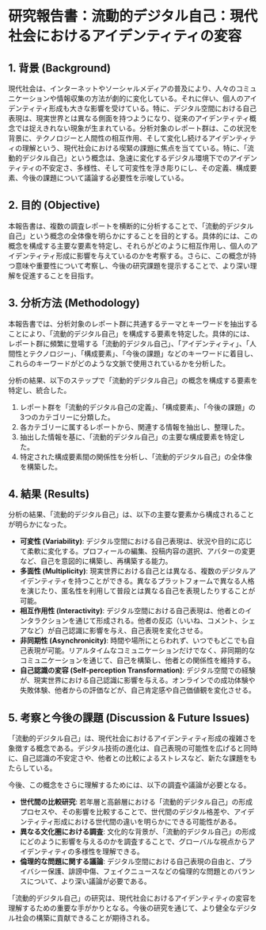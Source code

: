 # 研究報告書：流動的デジタル自己：現代社会におけるアイデンティティの変容

## 1. 背景 (Background)

現代社会は、インターネットやソーシャルメディアの普及により、人々のコミュニケーションや情報収集の方法が劇的に変化している。それに伴い、個人のアイデンティティ形成も大きな影響を受けている。特に、デジタル空間における自己表現は、現実世界とは異なる側面を持つようになり、従来のアイデンティティ概念では捉えきれない現象が生まれている。分析対象のレポート群は、この状況を背景に、テクノロジーと人間性の相互作用、そして変化し続けるアイデンティティの理解という、現代社会における喫緊の課題に焦点を当てている。特に、「流動的デジタル自己」という概念は、急速に変化するデジタル環境下でのアイデンティティの不安定さ、多様性、そして可変性を浮き彫りにし、その定義、構成要素、今後の課題について議論する必要性を示唆している。

## 2. 目的 (Objective)

本報告書は、複数の調査レポートを横断的に分析することで、「流動的デジタル自己」という概念の全体像を明らかにすることを目的とする。具体的には、この概念を構成する主要な要素を特定し、それらがどのように相互作用し、個人のアイデンティティ形成に影響を与えているのかを考察する。さらに、この概念が持つ意味や重要性について考察し、今後の研究課題を提示することで、より深い理解を促進することを目指す。

## 3. 分析方法 (Methodology)

本報告書では、分析対象のレポート群に共通するテーマとキーワードを抽出することにより、「流動的デジタル自己」を構成する要素を特定した。具体的には、レポート群に頻繁に登場する「流動的デジタル自己」、「アイデンティティ」、「人間性とテクノロジー」、「構成要素」、「今後の課題」などのキーワードに着目し、これらのキーワードがどのような文脈で使用されているかを分析した。

分析の結果、以下のステップで「流動的デジタル自己」の概念を構成する要素を特定し、統合した。

1.  レポート群を「流動的デジタル自己の定義」、「構成要素」、「今後の課題」の3つのカテゴリーに分類した。
2.  各カテゴリーに属するレポートから、関連する情報を抽出し、整理した。
3.  抽出した情報を基に、「流動的デジタル自己」の主要な構成要素を特定した。
4.  特定された構成要素間の関係性を分析し、「流動的デジタル自己」の全体像を構築した。

## 4. 結果 (Results)

分析の結果、「流動的デジタル自己」は、以下の主要な要素から構成されることが明らかになった。

-   **可変性 (Variability)**: デジタル空間における自己表現は、状況や目的に応じて柔軟に変化する。プロフィールの編集、投稿内容の選択、アバターの変更など、自己を意図的に構築し、再構築する能力。
-   **多面性 (Multiplicity)**: 現実世界における自己とは異なる、複数のデジタルアイデンティティを持つことができる。異なるプラットフォームで異なる人格を演じたり、匿名性を利用して普段とは異なる自己を表現したりすることが可能。
-   **相互作用性 (Interactivity)**: デジタル空間における自己表現は、他者とのインタラクションを通じて形成される。他者の反応（いいね、コメント、シェアなど）が自己認識に影響を与え、自己表現を変化させる。
-   **非同期性 (Asynchronicity)**: 時間や場所にとらわれず、いつでもどこでも自己表現が可能。リアルタイムなコミュニケーションだけでなく、非同期的なコミュニケーションを通じて、自己を構築し、他者との関係性を維持する。
-   **自己認識の変容 (Self-perception Transformation)**: デジタル空間での経験が、現実世界における自己認識に影響を与える。オンラインでの成功体験や失敗体験、他者からの評価などが、自己肯定感や自己価値観を変化させる。

## 5. 考察と今後の課題 (Discussion & Future Issues)

「流動的デジタル自己」は、現代社会におけるアイデンティティ形成の複雑さを象徴する概念である。デジタル技術の進化は、自己表現の可能性を広げると同時に、自己認識の不安定さや、他者との比較によるストレスなど、新たな課題をもたらしている。

今後、この概念をさらに理解するためには、以下の調査や議論が必要となる。

*   **世代間の比較研究**: 若年層と高齢層における「流動的デジタル自己」の形成プロセスや、その影響を比較することで、世代間のデジタル格差や、アイデンティティ形成における世代間の違いを明らかにできる可能性がある。
*   **異なる文化圏における調査**: 文化的な背景が、「流動的デジタル自己」の形成にどのように影響を与えるのかを調査することで、グローバルな視点からアイデンティティの多様性を理解できる。
*   **倫理的な問題に関する議論**: デジタル空間における自己表現の自由と、プライバシー保護、誹謗中傷、フェイクニュースなどの倫理的な問題とのバランスについて、より深い議論が必要である。

「流動的デジタル自己」の研究は、現代社会におけるアイデンティティの変容を理解するための重要な手がかりとなる。今後の研究を通じて、より健全なデジタル社会の構築に貢献できることが期待される。
